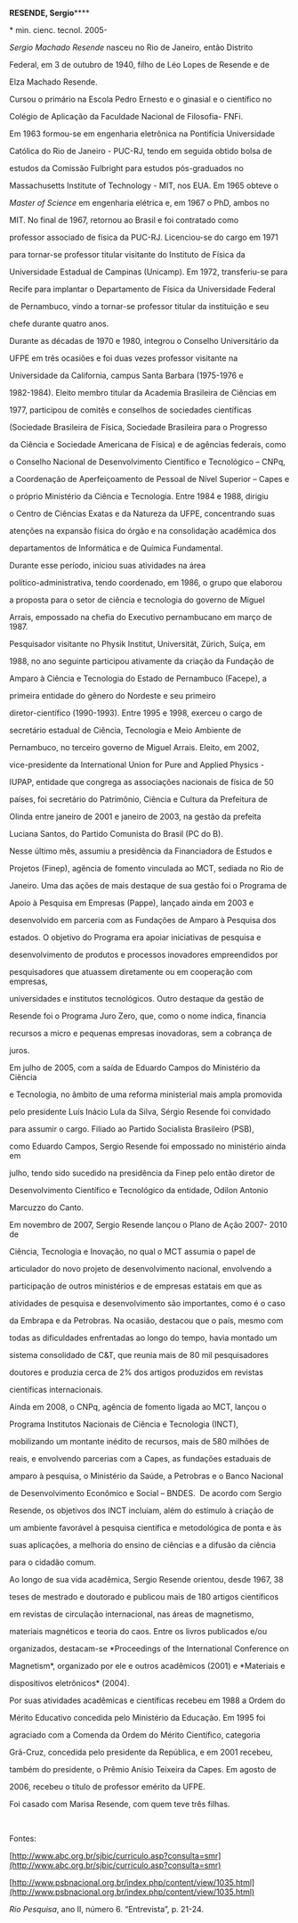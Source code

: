 **RESENDE, Sergio******



\* min. cienc. tecnol. 2005-



*Sergio Machado Resende* nasceu no Rio de Janeiro, então Distrito

Federal, em 3 de outubro de 1940, filho de Léo Lopes de Resende e de

Elza Machado Resende.



Cursou o primário na Escola Pedro Ernesto e o ginasial e o científico no

Colégio de Aplicação da Faculdade Nacional de Filosofia- FNFi.



Em 1963 formou-se em engenharia eletrônica na Pontifícia Universidade

Católica do Rio de Janeiro - PUC-RJ, tendo em seguida obtido bolsa de

estudos da Comissão Fulbright para estudos pós-graduados no

Massachusetts Institute of Technology - MIT, nos EUA. Em 1965 obteve o

*Master of Science* em engenharia elétrica e, em 1967 o PhD, ambos no

MIT. No final de 1967, retornou ao Brasil e foi contratado como

professor associado de física da PUC-RJ. Licenciou-se do cargo em 1971

para tornar-se professor titular visitante do Instituto de Física da

Universidade Estadual de Campinas (Unicamp). Em 1972, transferiu-se para

Recife para implantar o Departamento de Física da Universidade Federal

de Pernambuco, vindo a tornar-se professor titular da instituição e seu

chefe durante quatro anos.



Durante as décadas de 1970 e 1980, integrou o Conselho Universitário da

UFPE em três ocasiões e foi duas vezes professor visitante na

Universidade da California, campus Santa Barbara (1975-1976 e

1982-1984). Eleito membro titular da Academia Brasileira de Ciências em

1977, participou de comitês e conselhos de sociedades científicas

(Sociedade Brasileira de Física, Sociedade Brasileira para o Progresso

da Ciência e Sociedade Americana de Física) e de agências federais, como

o Conselho Nacional de Desenvolvimento Científico e Tecnológico – CNPq,

a Coordenação de Aperfeiçoamento de Pessoal de Nível Superior – Capes e

o próprio Ministério da Ciência e Tecnologia. Entre 1984 e 1988, dirigiu

o Centro de Ciências Exatas e da Natureza da UFPE, concentrando suas

atenções na expansão física do órgão e na consolidação acadêmica dos

departamentos de Informática e de Química Fundamental.



Durante esse período, iniciou suas atividades na área

político-administrativa, tendo coordenado, em 1986, o grupo que elaborou

a proposta para o setor de ciência e tecnologia do governo de Miguel

Arrais, empossado na chefia do Executivo pernambucano em março de 1987.

Pesquisador visitante no Physik Institut, Universität, Zürich, Suíça, em

1988, no ano seguinte participou ativamente da criação da Fundação de

Amparo à Ciência e Tecnologia do Estado de Pernambuco (Facepe), a

primeira entidade do gênero do Nordeste e seu primeiro

diretor-científico (1990-1993). Entre 1995 e 1998, exerceu o cargo de

secretário estadual de Ciência, Tecnologia e Meio Ambiente de

Pernambuco, no terceiro governo de Miguel Arrais. Eleito, em 2002,

vice-presidente da International Union for Pure and Applied Physics -

IUPAP, entidade que congrega as associações nacionais de física de 50

países, foi secretário do Patrimônio, Ciência e Cultura da Prefeitura de

Olinda entre janeiro de 2001 e janeiro de 2003, na gestão da prefeita

Luciana Santos, do Partido Comunista do Brasil (PC do B).



Nesse último mês, assumiu a presidência da Financiadora de Estudos e

Projetos (Finep), agência de fomento vinculada ao MCT, sediada no Rio de

Janeiro. Uma das ações de mais destaque de sua gestão foi o Programa de

Apoio à Pesquisa em Empresas (Pappe), lançado ainda em 2003 e

desenvolvido em parceria com as Fundações de Amparo à Pesquisa dos

estados. O objetivo do Programa era apoiar iniciativas de pesquisa e

desenvolvimento de produtos e processos inovadores empreendidos por

pesquisadores que atuassem diretamente ou em cooperação com empresas,

universidades e institutos tecnológicos. Outro destaque da gestão de

Resende foi o Programa Juro Zero, que, como o nome indica, financia

recursos a micro e pequenas empresas inovadoras, sem a cobrança de

juros.



Em julho de 2005, com a saída de Eduardo Campos do Ministério da Ciência

e Tecnologia, no âmbito de uma reforma ministerial mais ampla promovida

pelo presidente Luís Inácio Lula da Silva, Sérgio Resende foi convidado

para assumir o cargo. Filiado ao Partido Socialista Brasileiro (PSB),

como Eduardo Campos, Sergio Resende foi empossado no ministério ainda em

julho, tendo sido sucedido na presidência da Finep pelo então diretor de

Desenvolvimento Científico e Tecnológico da entidade, Odilon Antonio

Marcuzzo do Canto.



Em novembro de 2007, Sergio Resende lançou o Plano de Ação 2007- 2010 de

Ciência, Tecnologia e Inovação, no qual o MCT assumia o papel de

articulador do novo projeto de desenvolvimento nacional, envolvendo a

participação de outros ministérios e de empresas estatais em que as

atividades de pesquisa e desenvolvimento são importantes, como é o caso

da Embrapa e da Petrobras. Na ocasião, destacou que o país, mesmo com

todas as dificuldades enfrentadas ao longo do tempo, havia montado um

sistema consolidado de C&T, que reunia mais de 80 mil pesquisadores

doutores e produzia cerca de 2% dos artigos produzidos em revistas

científicas internacionais.  



Ainda em 2008, o CNPq, agência de fomento ligada ao MCT, lançou o

Programa Institutos Nacionais de Ciência e Tecnologia (INCT),

mobilizando um montante inédito de recursos, mais de 580 milhões de

reais, e envolvendo parcerias com a Capes, as fundações estaduais de

amparo à pesquisa, o Ministério da Saúde, a Petrobras e o Banco Nacional

de Desenvolvimento Econômico e Social – BNDES.  De acordo com Sergio

Resende, os objetivos dos INCT incluíam, além do estímulo à criação de

um ambiente favorável à pesquisa científica e metodológica de ponta e às

suas aplicações, a melhoria do ensino de ciências e a difusão da ciência

para o cidadão comum.



Ao longo de sua vida acadêmica, Sergio Resende orientou, desde 1967, 38

teses de mestrado e doutorado e publicou mais de 180 artigos científicos

em revistas de circulação internacional, nas áreas de magnetismo,

materiais magnéticos e teoria do caos. Entre os livros publicados e/ou

organizados, destacam-se *Proceedings of the International Conference on

Magnetism*, organizado por ele e outros acadêmicos (2001) e *Materiais e

dispositivos eletrônicos* (2004).



Por suas atividades acadêmicas e científicas recebeu em 1988 a Ordem do

Mérito Educativo concedida pelo Ministério da Educação. Em 1995 foi

agraciado com a Comenda da Ordem do Mérito Científico, categoria

Grã-Cruz, concedida pelo presidente da República, e em 2001 recebeu,

também do presidente, o Prêmio Anísio Teixeira da Capes. Em agosto de

2006, recebeu o título de professor emérito da UFPE.



Foi casado com Marisa Resende, com quem teve três filhas.



 



Fontes:



[http://www.abc.org.br/sjbic/curriculo.asp?consulta=smr](http://www.abc.org.br/sjbic/curriculo.asp?consulta=smr)



[http://www.psbnacional.org.br/index.php/content/view/1035.html](http://www.psbnacional.org.br/index.php/content/view/1035.html)



*Rio Pesquisa*, ano II, número 6. “Entrevista”, p. 21-24.



 

